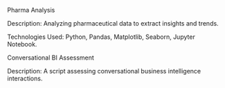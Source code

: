 Pharma Analysis

Description: Analyzing pharmaceutical data to extract insights and trends.

Technologies Used: Python, Pandas, Matplotlib, Seaborn, Jupyter Notebook.

 Conversational BI Assessment

Description: A script assessing conversational business intelligence interactions.
